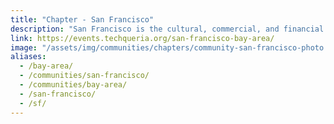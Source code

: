 ```yaml
---
title: "Chapter - San Francisco"
description: "San Francisco is the cultural, commercial, and financial center of Northern California."
link: https://events.techqueria.org/san-francisco-bay-area/
image: "/assets/img/communities/chapters/community-san-francisco-photo.jpeg"
aliases:
  - /bay-area/
  - /communities/san-francisco/
  - /communities/bay-area/
  - /san-francisco/
  - /sf/
---
```

